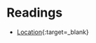# Readings

* [Location](https://developer.android.com/training/location/retrieve-current){:target=_blank}

